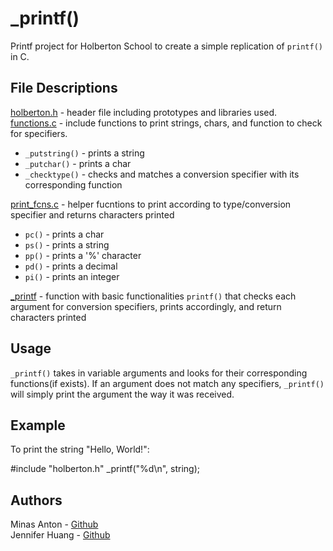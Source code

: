# _printf()
Printf project for Holberton School to create a simple replication of `printf()` in C. 

## File Descriptions
[holberton.h](holberton.h) - header file including prototypes and libraries used.   
[functions.c](functions.c) - include functions to print strings, chars, and function to check for specifiers.
* `_putstring()` - prints a string
* `_putchar()` - prints a char
* `_checktype()` - checks and matches a conversion specifier with its corresponding function  

[print_fcns.c](print_fcns.c) - helper fucntions to print according to type/conversion specifier and returns characters printed
* `pc()` - prints a char
* `ps()` - prints a string
* `pp()` - prints a '%' character
* `pd()` - prints a decimal
* `pi()` - prints an integer  

[_printf](_printf) - function with basic functionalities `printf()` that checks each argument for conversion specifiers, prints accordingly, and return characters printed

## Usage
`_printf()` takes in variable arguments and looks for their corresponding functions(if exists). If an argument does not match any specifiers, `_printf()` will simply print the argument the way it was received. 

## Example
To print the string "Hello, World!":

#include "holberton.h"
_printf("%d\\n", string);

## Authors
Minas Anton - [Github](https://github.com/MinasA1)  
Jennifer Huang - [Github](https://github.com/jhuang10123)